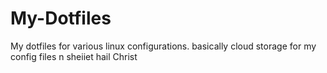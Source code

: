 # My-Dotfiles
My dotfiles for various linux configurations.
basically cloud storage for my config files n sheiiet
hail Christ
